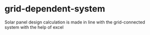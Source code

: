 # grid-dependent-system
Solar panel design calculation is made in line with the grid-connected system with the help of excel
